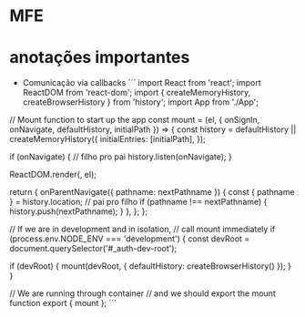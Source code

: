 # MFE

# anotações importantes

- Comunicação via callbacks
´´´
import React from 'react';
import ReactDOM from 'react-dom';
import { createMemoryHistory, createBrowserHistory } from 'history';
import App from './App';

// Mount function to start up the app
const mount = (el, { onSignIn, onNavigate, defaultHistory, initialPath }) => {
  const history =
    defaultHistory ||
    createMemoryHistory({
      initialEntries: [initialPath],
    });

  if (onNavigate) {
   // filho pro pai
    history.listen(onNavigate);
  }

  ReactDOM.render(<App onSignIn={onSignIn} history={history} />, el);

  return {
    onParentNavigate({ pathname: nextPathname }) {
      const { pathname } = history.location;
   // pai pro filho
      if (pathname !== nextPathname) {
        history.push(nextPathname);
      }
    },
  };
};

// If we are in development and in isolation,
// call mount immediately
if (process.env.NODE_ENV === 'development') {
  const devRoot = document.querySelector('#_auth-dev-root');

  if (devRoot) {
    mount(devRoot, { defaultHistory: createBrowserHistory() });
  }
}

// We are running through container
// and we should export the mount function
export { mount };
´´´
